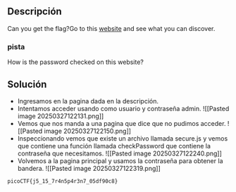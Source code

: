 
## Descripción 

Can you get the flag?Go to this [website](http://saturn.picoctf.net:62423/) and see what you can discover.
### pista

How is the password checked on this website?
## Solución

- Ingresamos en la pagina dada en la descripción.
- Intentamos acceder usando como usuario y contraseña admin.
![[Pasted image 20250327122131.png]]
- Vemos que nos manda a una pagina que dice que no pudimos acceder.
![[Pasted image 20250327122150.png]]
- Inspeccionando vemos que existe un archivo llamada secure.js y vemos que contiene una función llamada checkPassword que contiene la contraseña que necesitamos.
![[Pasted image 20250327122240.png]]
- Volvemos a la pagina principal y usamos la contraseña para obtener la bandera.
![[Pasted image 20250327122319.png]]



```
picoCTF{j5_15_7r4n5p4r3n7_05df90c8}
```
